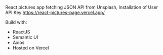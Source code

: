React pictures app fetching JSON API from Unsplash, Installation of User API Key https://react-pictures-page.vercel.app/

Build with:
  - ReactJS
  - Semantic UI
  - Axios
  - Hosted on Vercel

